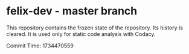 # felix-dev - master branch

This repository contains the frozen state of the repository.
Its history is cleared. It is used only for static code
analysis with Codacy.

Commit Time: 1734470559